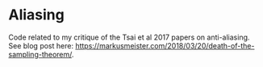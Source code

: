 # Aliasing
Code related to my critique of the Tsai et al 2017 papers on anti-aliasing. See blog post here: https://markusmeister.com/2018/03/20/death-of-the-sampling-theorem/.
